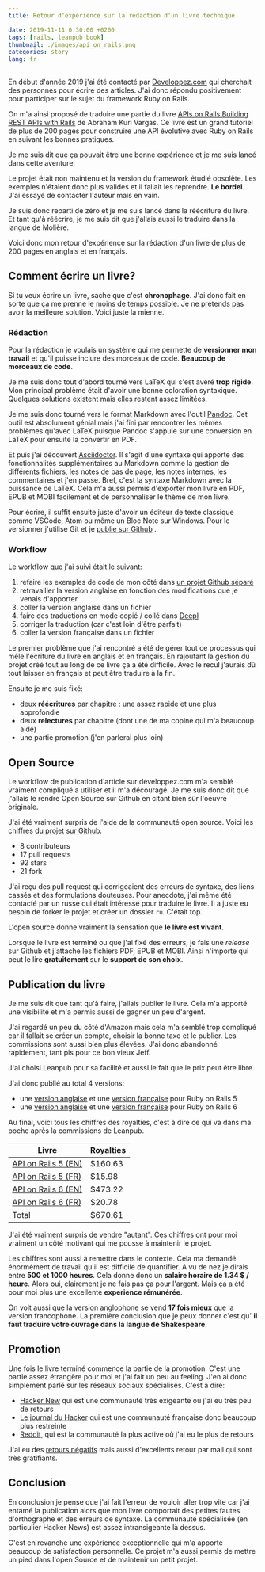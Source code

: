 ```yaml
---
title: Retour d'expérience sur la rédaction d'un livre technique

date: 2019-11-11 0:30:00 +0200
tags: [rails, leanpub book]
thumbnail: ./images/api_on_rails.png
categories: story
lang: fr
---
```


En début d'année 2019 j'ai été contacté par [Developpez.com](https://www.developpez.com/) qui cherchait des personnes pour écrire des articles. J'ai donc répondu positivement pour participer sur le sujet du framework Ruby on Rails.

On m'a ainsi proposé de traduire une partie du livre [APIs on Rails Building REST APIs with Rails](http://apionrails.icalialabs.com/) de Abraham Kuri Vargas. Ce livre est un grand tutoriel de plus de 200 pages pour construire une API évolutive avec Ruby on Rails en suivant les bonnes pratiques.

Je me suis dit que ça pouvait être une bonne expérience et je me suis lancé dans cette aventure.

Le projet était non maintenu et la version du framework étudié obsolète. Les exemples n'étaient donc plus valides et il fallait les reprendre. **Le bordel**. J'ai essayé de contacter l'auteur mais en vain.

Je suis donc reparti de zéro et je me suis lancé dans la réécriture du livre. Et tant qu'à réécrire, je me suis dit que j'allais aussi le traduire dans la langue de Molière.

Voici donc mon retour d'expérience sur la rédaction d'un livre de plus de 200 pages en anglais et en français.

## Comment écrire un livre?

Si tu veux écrire un livre, sache que c'est **chronophage**. J'ai donc fait en sorte que ça me prenne le moins de temps possible. Je ne prétends pas avoir la meilleure solution. Voici juste la mienne.

### Rédaction

Pour la rédaction je voulais un système qui me permette de **versionner mon travail** et qu'il puisse inclure des morceaux de code. **Beaucoup de morceaux de code**.

Je me suis donc tout d'abord tourné vers LaTeX qui s'est avéré **trop rigide**. Mon principal problème était d'avoir une bonne coloration syntaxique. Quelques solutions existent mais elles restent assez limitées.

Je me suis donc tourné vers le format Markdown avec l'outil [Pandoc](http://pandoc.org/). Cet outil est absolument génial mais j'ai fini par rencontrer les mêmes problèmes qu'avec LaTeX puisque Pandoc s'appuie sur une conversion en LaTeX pour ensuite la convertir en PDF.

Et puis j'ai découvert [Asciidoctor](https://asciidoctor.org). Il s'agit d'une syntaxe qui apporte des fonctionnalités supplémentaires au Markdown comme la gestion de différents fichiers, les notes de bas de page, les notes internes, les commentaires et j'en passe. Bref, c'est la syntaxe Markdown avec la puissance de LaTeX. Cela m'a aussi permis d'exporter mon livre en PDF, EPUB et MOBI facilement et de personnaliser le thème de mon livre.

Pour écrire, il suffit ensuite juste d'avoir un éditeur de texte classique comme VSCode, Atom ou même un Bloc Note sur Windows. Pour le versionner j'utilise Git et je [publie sur Github][repo] .

### Workflow

Le workflow que j'ai suivi était le suivant:

1. refaire les exemples de code de mon côté dans [un projet Github séparé](https://github.com/madeindjs/market_place_api_6)
2. retravailler la version anglaise en fonction des modifications que je venais d'apporter
3. coller la version anglaise dans un fichier
4. faire des traductions en mode copié / collé dans [Deepl](https://deepl.com)
5. corriger la traduction (car c'est loin d'être parfait)
6. coller la version française dans un fichier

Le premier problème que j'ai rencontré a été de gérer tout ce processus qui mêle l'écriture du livre en anglais et en français. En rajoutant la gestion du projet créé tout au long de ce livre ça a été difficile. Avec le recul j'aurais dû tout laisser en français et peut être traduire à la fin.

Ensuite je me suis fixé:

- deux **réécritures** par chapitre : une assez rapide et une plus approfondie
- deux **relectures** par chapitre (dont une de ma copine qui m'a beaucoup aidé)
- une partie promotion (j'en parlerai plus loin)

## Open Source

Le workflow de publication d'article sur développez.com m'a semblé vraiment compliqué a utiliser et il m'a découragé. Je me suis donc dit que j'allais le rendre Open Source sur Github en citant bien sûr l'oeuvre originale.

J'ai été vraiment surpris de l'aide de la communauté open source. Voici les chiffres du [projet sur Github][repo].

- 8 contributeurs
- 17 pull requests
- 92 stars
- 21 fork

J'ai reçu des pull request qui corrigeaient des erreurs de syntaxe, des liens cassés et des formulations douteuses. Pour anecdote, j'ai même été contacté par un russe qui était intéressé pour traduire le livre. Il a juste eu besoin de forker le projet et créer un dossier `ru`. C'était top.

L'open source donne vraiment la sensation que **le livre est vivant**.

Lorsque le livre est terminé ou que j'ai fixé des erreurs, je fais une _release_ sur Github et j'attache les fichiers PDF, EPUB et MOBI. Ainsi n'importe qui peut le lire **gratuitement** sur le **support de son choix**.

## Publication du livre

Je me suis dit que tant qu'à faire, j'allais publier le livre. Cela m'a apporté une visibilité et m'a permis aussi de gagner un peu d'argent.

J'ai regardé un peu du côté d'Amazon mais cela m'a semblé trop compliqué car il fallait se créer un compte, choisir la bonne taxe et le publier. Les commissions sont aussi bien plus élevées. J'ai donc abandonné rapidement, tant pis pour ce bon vieux Jeff.

J'ai choisi Leanpub pour sa facilité et aussi le fait que le prix peut être libre.

J'ai donc publié au total 4 versions:

- une [version anglaise](https://leanpub.com/apionrails5) et une [version française](https://leanpub.com/apionrails5-fr) pour Ruby on Rails 5
- une [version anglaise](https://leanpub.com/apionrails6) et une [version française](https://leanpub.com/apionrails6-fr) pour Ruby on Rails 6

Au final, voici tous les chiffres des royalties, c'est à dire ce qui va dans ma poche après la commissions de Leanpub.

| Livre                                                     | Royalties |
| --------------------------------------------------------- | --------- |
| [API on Rails 5 (EN)](https://leanpub.com/apionrails5)    | $160.63   |
| [API on Rails 5 (FR)](https://leanpub.com/apionrails5-fr) | $15.98    |
| [API on Rails 6 (EN)](https://leanpub.com/apionrails6)    | $473.22   |
| [API on Rails 6 (FR)](https://leanpub.com/apionrails6-fr) | $20.78    |
| Total                                                     | $670.61   |

J'ai été vraiment surpris de vendre "autant". Ces chiffres ont pour moi vraiment un côté motivant qui me pousse à maintenir le projet.

Les chiffres sont aussi à remettre dans le contexte. Cela ma demandé énormément de travail qu'il est difficile de quantifier. A vu de nez je dirais entre **500 et 1000 heures**. Cela donne donc un **salaire horaire de 1.34 $ / heure**. Alors oui, clairement je ne fais pas ça pour l'argent. Mais ça a été pour moi plus une excellente **experience rémunérée**.

On voit aussi que la version anglophone se vend **17 fois mieux** que la version francophone. La première conclusion que je peux donner c'est qu' **il faut traduire votre ouvrage dans la langue de Shakespeare**.

## Promotion

Une fois le livre terminé commence la partie de la promotion. C'est une partie assez étrangère pour moi et j'ai fait un peu au feeling. J'en ai donc simplement parlé sur les réseaux sociaux spécialisés. C'est à dire:

- [Hacker New](https://news.ycombinator.com/item?id=20736819) qui est une communauté très exigeante où j'ai eu très peu de retours
- [Le journal du Hacker](https://www.journalduhacker.net/s/3b7gms/api_on_rails_6) qui est une communauté française donc beaucoup plus restreinte
- [Reddit](https://www.reddit.com/r/rails/comments/csfjjf/api_on_rails_6/), qui est la communauté la plus active où j'ai eu le plus de retours

J'ai eu des [retours négatifs](https://www.reddit.com/r/rails/comments/csfjjf/api_on_rails_6/exkbx5i) mais aussi d'excellents retour par mail qui sont très gratifiants.

## Conclusion

En conclusion je pense que j'ai fait l'erreur de vouloir aller trop vite car j'ai entamé la publication alors que mon livre comportait des petites fautes d'orthographe et des erreurs de syntaxe. La communauté spécialisée (en particulier Hacker News) est assez intransigeante là dessus.

C'est en revanche une expérience exceptionnelle qui m'a apporté beaucoup de satisfaction personnelle. Ce projet m'a aussi permis de mettre un pied dans l'open Source et de maintenir un petit projet.

[asciidoctor]: https://asciidoctor.org
[repo]: https://github.com/madeindjs/api_on_rails
